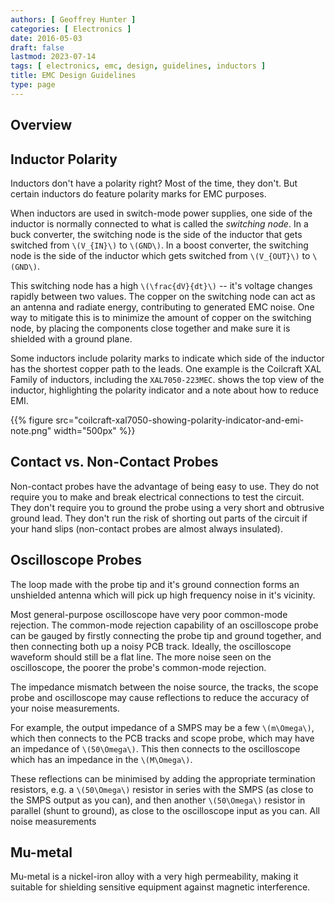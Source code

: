 ```yaml
---
authors: [ Geoffrey Hunter ]
categories: [ Electronics ]
date: 2016-05-03
draft: false
lastmod: 2023-07-14
tags: [ electronics, emc, design, guidelines, inductors ]
title: EMC Design Guidelines
type: page
---
```


## Overview

## Inductor Polarity

Inductors don't have a polarity right? Most of the time, they don't. But certain inductors do feature polarity marks for EMC purposes.

When inductors are used in switch-mode power supplies, one side of the inductor is normally connected to what is called the _switching node_. In a buck converter, the switching node is the side of the inductor that gets switched from `\(V_{IN}\)` to `\(GND\)`. In a boost converter, the switching node is the side of the inductor which gets switched from `\(V_{OUT}\)` to `\(GND\)`.

This switching node has a high `\(\frac{dV}{dt}\)` -- it's voltage changes rapidly between two values. The copper on the switching node can act as an antenna and radiate energy, contributing to generated EMC noise. One way to mitigate this is to minimize the amount of copper on the switching node, by placing the components close together and make sure it is shielded with a ground plane.

Some inductors include polarity marks to indicate which side of the inductor has the shortest copper path to the leads. One example is the Coilcraft XAL Family of inductors, including the `XAL7050-223MEC`. shows the top view of the inductor, highlighting the polarity indicator and a note about how to reduce EMI.

{{% figure src="coilcraft-xal7050-showing-polarity-indicator-and-emi-note.png" width="500px" %}}

## Contact vs. Non-Contact Probes

Non-contact probes have the advantage of being easy to use. They do not require you to make and break electrical connections to test the circuit. They don't require you to ground the probe using a very short and obtrusive ground lead. They don't run the risk of shorting out parts of the circuit if your hand slips (non-contact probes are almost always insulated).

## Oscilloscope Probes

The loop made with the probe tip and it's ground connection forms an unshielded antenna which will pick up high frequency noise in it's vicinity.

Most general-purpose oscilloscope have very poor common-mode rejection. The common-mode rejection capability of an oscilloscope probe can be gauged by firstly connecting the probe tip and ground together, and then connecting both up a noisy PCB track. Ideally, the oscilloscope waveform should still be a flat line. The more noise seen on the oscilloscope, the poorer the probe's common-mode rejection.

The impedance mismatch between the noise source, the tracks, the scope probe and oscilloscope may cause reflections to reduce the accuracy of your noise measurements. 

For example, the output impedance of a SMPS may be a few `\(m\Omega\)`, which then connects to the PCB tracks and scope probe, which may have an impedance of `\(50\Omega\)`. This then connects to the oscilloscope which has an impedance in the `\(M\Omega\)`. 

These reflections can be minimised by adding the appropriate termination resistors, e.g. a `\(50\Omega\)` resistor in series with the SMPS (as close to the SMPS output as you can), and then another `\(50\Omega\)` resistor in parallel (shunt to ground), as close to the oscilloscope input as you can. All noise measurements

## Mu-metal

Mu-metal is a nickel-iron alloy with a very high permeability, making it suitable for shielding sensitive equipment against magnetic interference.
